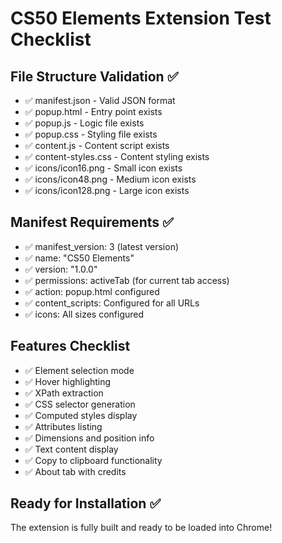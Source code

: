 # CS50 Elements Extension Test Checklist

## File Structure Validation ✅
- ✅ manifest.json - Valid JSON format
- ✅ popup.html - Entry point exists
- ✅ popup.js - Logic file exists
- ✅ popup.css - Styling file exists
- ✅ content.js - Content script exists
- ✅ content-styles.css - Content styling exists
- ✅ icons/icon16.png - Small icon exists
- ✅ icons/icon48.png - Medium icon exists
- ✅ icons/icon128.png - Large icon exists

## Manifest Requirements ✅
- ✅ manifest_version: 3 (latest version)
- ✅ name: "CS50 Elements"
- ✅ version: "1.0.0"
- ✅ permissions: activeTab (for current tab access)
- ✅ action: popup.html configured
- ✅ content_scripts: Configured for all URLs
- ✅ icons: All sizes configured

## Features Checklist
- ✅ Element selection mode
- ✅ Hover highlighting
- ✅ XPath extraction
- ✅ CSS selector generation
- ✅ Computed styles display
- ✅ Attributes listing
- ✅ Dimensions and position info
- ✅ Text content display
- ✅ Copy to clipboard functionality
- ✅ About tab with credits

## Ready for Installation ✅
The extension is fully built and ready to be loaded into Chrome!